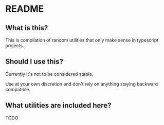 # README

## What is this?

This is compilation of random utilities that only make sense in typescript projects.

## Should I use this?

Currently it's not to be considered stable.

Use at your own discretion and don't rely on anything staying backward compatible.

## What utilities are included here?

TODO
